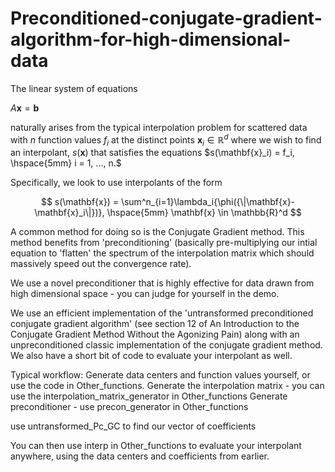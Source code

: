 # Preconditioned-conjugate-gradient-algorithm-for-high-dimensional-data

The linear system of equations 

$A\mathbf{x} = \mathbf{b}$

naturally arises from the typical interpolation problem for scattered data with $n$ function values $f_{i}$ at the distinct points $\mathbf{x}_i \in \mathbb{R}^d$ where we wish to find an interpolant, $s(\mathbf{x})$ that satisfies the equations $s(\mathbf{x}_i) = f_i, \hspace{5mm} i = 1, ..., n.$

Specifically, we look to use interpolants of the form

$$ s(\mathbf{x}) = \sum^n_{i=1}\lambda_i{\phi({\|\mathbf{x}-\mathbf{x}_i\|})}, \hspace{5mm} \mathbf{x} \in \mathbb{R}^d $$

A common method for doing so is the Conjugate Gradient method. This method benefits from 'preconditioning' (basically pre-multiplying our intial equation to 'flatten' the spectrum of the interpolation matrix which should massively speed out the convergence rate). 

We use a novel preconditioner that is highly effective for data drawn from high dimensional space - you can judge for yourself in the demo. 

We use an efficient implementation of the 'untransformed preconditioned conjugate gradient algorithm' (see section 12 of An Introduction to the Conjugate Gradient Method Without the Agonizing Pain) along with an unpreconditioned classic implementation of the conjugate gradient method. We also have a short bit of code to evaluate your interpolant as well.

Typical workflow:
Generate data centers and function values yourself, or use the code in Other_functions.
Generate the interpolation matrix - you can use the interpolation_matrix_generator in Other_functions
Generate preconditioner - use precon_generator in Other_functions

use untransformed_Pc_GC to find our vector of coefficients

You can then use interp in Other_functions to evaluate your interpolant anywhere, using the data centers and coefficients from earlier. 


